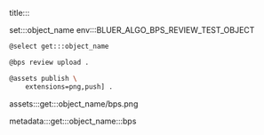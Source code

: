 title:::

set:::object_name env:::BLUER_ALGO_BPS_REVIEW_TEST_OBJECT

```bash
@select get:::object_name

@bps review upload .

@assets publish \
	extensions=png,push] .
```

assets:::get:::object_name/bps.png

metadata:::get:::object_name:::bps
